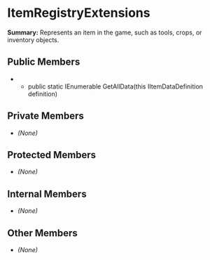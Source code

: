 # ItemRegistryExtensions

**Summary:** Represents an item in the game, such as tools, crops, or inventory objects.

## Public Members
- - public static IEnumerable<ParsedItemData> GetAllData(this IItemDataDefinition definition)

## Private Members
- *(None)*

## Protected Members
- *(None)*

## Internal Members
- *(None)*

## Other Members
- *(None)*
